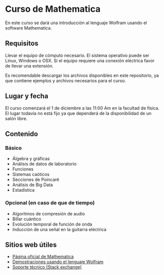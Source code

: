 # Curso de Mathematica
En este curso se dará una introducción al lenguaje Wolfram usando el software Mathematica.

## Requisitos
Llevar el equipo de cómputo necesario. El sistema operativo puede ser Linux, Windows o OSX. Si el equipo requiere una conexión eléctrica favor de llevar una extensión.

Es recomendable descargar los archivos disponibles en este repositorio, ya que contiene ejemplos y archivos necesarios para el curso.

## Lugar y fecha
El curso comenzará el 1 de diciembre a las 11:00 Am en la facultad de física. El lugar todavía no está fijo ya que dependerá de la disponibilidad de un salón libre.

## Contenido
### Básico
* Álgebra y gráficas
* Análisis de datos de laboratorio
* Funciones
* Sistemas caóticos
* Secciones de Poincaré
* Análisis de Big Data
* Estadística

### Opcional (en caso de que de tiempo)
* Algoritmos de compresión de audio
* Billar cuántico
* Evolución temporal de función de onda
* Inducción de una señal en la guitarra eléctrica

## Sitios web útiles
* [Página oficial de Mathematica](https://www.wolfram.com/mathematica/)
* [Demostraciones usando el lenguaje Wolfram](http://demonstrations.wolfram.com/)
* [Soporte técnico (Stack exchange)](http://mathematica.stackexchange.com/)